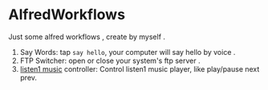 # AlfredWorkflows

Just some alfred workflows , create by myself .

1. Say Words: tap `say hello`, your computer will say hello by voice .
2. FTP Switcher: open or close your system's ftp server .
3. [listen1 music](https://listen1.github.io/listen1/) controller: Control listen1 music player, like play/pause next prev.
